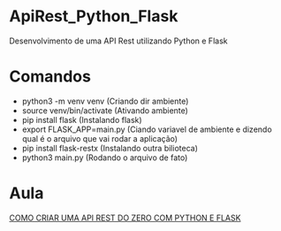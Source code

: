 # ApiRest_Python_Flask
Desenvolvimento de uma API Rest utilizando Python e Flask 

# Comandos
- python3 -m venv venv (Criando dir ambiente)
- source venv/bin/activate (Ativando ambiente)
- pip install flask (Instalando flask)
- export FLASK_APP=main.py (Ciando variavel de ambiente e dizendo qual é o arquivo que vai rodar a aplicação)
- pip install flask-restx (Instalando outra bilioteca)
- python3 main.py (Rodando o arquivo de fato)

# Aula
[COMO CRIAR UMA API REST DO ZERO COM PYTHON E FLASK](https://www.youtube.com/watch?v=levz4eumJ98)
